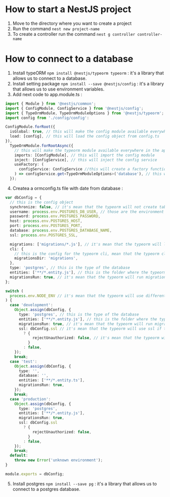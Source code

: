# How to start a NestJS project

1. Move to the directory where you want to create a project
2. Run the command `nest new project-name`
3. To create a controller run the command `nest g controller controller-name`

# How to connect to a database

1. Install typeORM `npm install @nestjs/typeorm typeorm` : it's a library that allows us to connect to a database.
2. Install setting package `npm install --save @nestjs/config` : it's a library that allows us to use environment variables.
3. Add next code to app.module.ts :

```typescript
import { Module } from '@nestjs/common';
import { ConfigModule, ConfigService } from '@nestjs/config';
import { TypeOrmModule, TypeOrmModuleOptions } from '@nestjs/typeorm';
import config from './config/config':

ConfigModule.forRoot({
  isGlobal: true, // this will make the config module available everywhere in the app
  load: [config], // this will load the config object from config.ts
}),
  TypeOrmModule.forRootAsync({
    // this will make the typeorm module available everywhere in the app
    imports: [ConfigModule], // this will import the config module
    inject: [ConfigService], // this will inject the config service
    useFactory: (
      configService: ConfigService //this will create a factory function that will return the config object
    ) => configService.get<TypeOrmModuleOptions>('database'), // this will get the database object from the config object
  });
```

4. Createa a ormconfig.ts file with date from database :

```typescript
var dbConfig = {
  // this is the config object
  synchronize: false, // it's mean that the typeorm will not create tables automatically
  username: process.env.POSTGRES_DB_USER, // those are the environment variables
  password: process.env.POSTGRES_PASSWORD,
  host: process.env.POSTGRES_HOST,
  port: process.env.POSTGRES_PORT,
  database: process.env.POSTGRES_DATABASE_NAME,
  ssl: process.env.POSTGRES_SSL,

  migrations: ['migrations/*.js'], // it's mean that the typeorm will look for migrations in the migrations folder
  cli: {
    // this is the config for the typeorm cli, mean that the typeorm cli will look for migrations in the migrations folder
    migrationsDir: 'migrations',
  },
  type: 'postgres', // this is the type of the database
  entities: ['**/*.entity.js'], // this is the folder where the typeorm will look for entities
  migrationsRun: true, // it's mean that the typeorm will run migrations automatically
};

switch (
  process.env.NODE_ENV // it's mean that the typeorm will use different config for different environments
) {
  case 'development':
    Object.assign(dbConfig, {
      type: 'postgres', // this is the type of the database
      entities: ['**/*.entity.js'], // this is the folder where the typeorm will look for entities
      migrationsRun: true, // it's mean that the typeorm will run migrations automatically
      ssl: dbConfig.ssl // it's mean that the typeorm will use ssl if the ssl is true
        ? {
            rejectUnauthorized: false, // it's mean that the typeorm will not reject unauthorized connections
          }
        : false,
    });
    break;
  case 'test':
    Object.assign(dbConfig, {
      type: '',
      database: '',
      entities: ['**/*.entity.ts'],
      migrationsRun: true,
    });
    break;
  case 'production':
    Object.assign(dbConfig, {
      type: 'postgres',
      entities: ['**/*.entity.js'],
      migrationsRun: true,
      ssl: dbConfig.ssl
        ? {
            rejectUnauthorized: false,
          }
        : false,
    });
    break;
  default:
    throw new Error('unknown environment');
}

module.exports = dbConfig;
```

5. Install postgres `npm install --save pg` : it's a library that allows us to connect to a postgres database.
